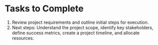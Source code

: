# Tasks to Complete

1. Review project requirements and outline initial steps for execution.
2. Next steps: Understand the project scope, identify key stakeholders, define success metrics, create a project timeline, and allocate resources.
